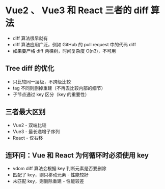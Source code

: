 # Vue2 、 Vue3 和 React 三者的 diff 算法

- diff 算法很早就有
- diff 算法应用广泛，例如 GitHub 的 pull request 中的代码 diff
- 如果要严格 diff 两棵树，时间复杂度 O(n3)，不可用

## Tree diff 的优化

- 只比较同一层级，不跨级比较
- tag 不同则删掉重建（不再去比较内部的细节）
- 子节点通过 key 区分（key 的重要性）

## 三者最大区别

- Vue2 - 双端比较
- Vue3 - 最长递增子序列
- React - 仅右移

## 连环问：Vue 和 React 为何循环时必须使用 key

- vdom diff 算法会根据 key 判断元素是否要删除
- 匹配了 key，则只移动元素 - 性能较好
- 未匹配 key，则删除重建 - 性能较差

